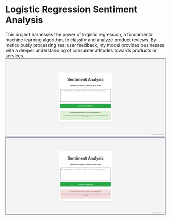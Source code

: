 # Logistic Regression Sentiment Analysis
This project harnesses the power of logistic regression, a fundamental machine learning algorithm, to classify and analyze product reviews. By meticulously processing real user feedback, my model provides businesses with a deeper understanding of consumer attitudes towards products or services.
![Good](/assets/images/good.png)
![Bad](/assets/images/bad.png)
